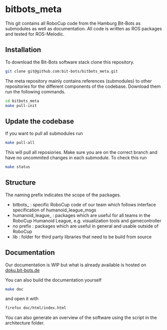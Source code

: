 # bitbots_meta
This git contains all RoboCup code from the Hamburg Bit-Bots as submodules as well as documentation.
All code is written as ROS packages and tested for ROS-Melodic.

## Installation

To download the Bit-Bots software stack clone this repository.

```bash
git clone git@github.com:bit-bots/bitbots_meta.git
```

The meta repository mainly contains references (submodules) to other repositories for the different components of the codebase.
Download them run the following commands.

```bash
cd bitbots_meta
make pull-init
```

## Update the codebase

If you want to pull all submodules run

``` bash
make pull-all
```

This will pull all reposiories. Make sure you are on the correct branch and have no uncommited changes in each submodule.
To check this run

```bash
make status
```

## Structure

The naming prefix indicates the scope of the packages.

 * bitbots_ : specific RoboCup code of our team which follows interface specification of humanoid_league_msgs
 * humanoid_league_ : packages which are useful for all teams in the RoboCup Humanoid League, e.g. visualization tools and gamecontroller
 * no prefix : packages which are useful in general and usable outside of RoboCup
 * lib : folder for third party libraries that need to be build from source

## Documentation

Our documentation is WIP but what is already available is hosted on [doku.bit-bots.de](http://doku.bit-bots.de/meta/)

You can also build the documentation yourself
``` bash
make doc
```

and open it with

``` bash
firefox doc/html/index.html
```

You can also generate an overview of the software using the script in the architecture folder.

